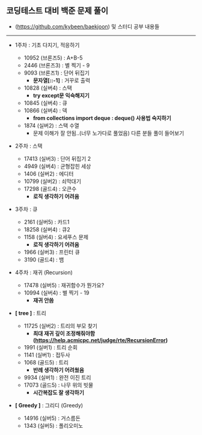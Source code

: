 ## 코딩테스트 대비 백준 문제 풀이
- (https://github.com/kybeen/baekjoon) 및 스터디 공부 내용들
----

- 1주차 : 기초 다지기, 적응하기
  - 10952   (브론즈5)   : A+B-5
  - 2446    (브론즈3)   : 별 찍기 - 9
  - 9093    (브론즈1)   : 단어 뒤집기
    - **문자열[::-1]** : 거꾸로 출력
  - 10828   (실버4)     : 스택
    - **try except문 익숙해지기**
  - 10845   (실버4)     : 큐
  - 10866   (실버4)     : 덱
    - **from collections import deque : deque() 사용법 숙지하기**
  - 1874    (실버2)     : 스택 수열
    - 문제 이해가 잘 안됨..(너무 노가다로 풀었음) 다른 분들 풀이 들어보기

- 2주차 : 스택
  - 17413   (실버3)     : 단어 뒤집기 2
  - 4949    (실버4)     : 균형잡힌 세상
  - 1406    (실버2)     : 에디터
  - 10799   (실버2)     : 쇠막대기
  - 17298   (골드4)     : 오큰수
    - **로직 생각하기 어려움**

- 3주차 : 큐
  - 2161    (실버5)     : 카드1
  - 18258   (실버4)     : 큐2
  - 1158    (실버4)     : 요세푸스 문제
    - **로직 생각하기 어려움**
  - 1966    (실버3)     : 프린터 큐
  - 3190    (골드4)     : 뱀

- 4주차 : 재귀 (Recursion)
  - 17478   (실버5)     : 재귀함수가 뭔가요?
  - 10994   (실버4)     : 별 찍기 - 19
    - **재귀 안씀**

- **[ tree ]** : 트리
  - 11725   (실버2)     : 트리의 부모 찾기
    - **최대 재귀 깊이 조정해줘야함 (https://help.acmicpc.net/judge/rte/RecursionError)**
  - 1991    (실버1)     : 트리 순회
  - 1141    (실버1)     : 접두사
  - 1068    (골드5)     : 트리
    - **반례 생각하기 어려웠음**
  - 9934    (실버1)     : 완전 이진 트리
  - 17073   (골드5)     : 나무 위의 빗물
    - **시간복잡도 잘 생각하기**

- **[ Greedy ]** : 그리디 (Greedy)
  - 14916   (실버5)     : 거스름돈
  - 1343    (실버5)     : 폴리오미노